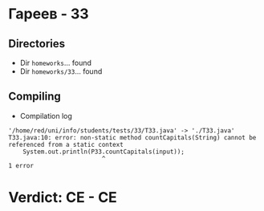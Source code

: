 # Гареев - 33
## Directories
- Dir `homeworks`... found
- Dir `homeworks/33`... found
## Compiling
- Compilation log
```
'/home/red/uni/info/students/tests/33/T33.java' -> './T33.java'
T33.java:10: error: non-static method countCapitals(String) cannot be referenced from a static context
    System.out.println(P33.countCapitals(input));
                          ^
1 error

```
# Verdict: **CE** - CE
